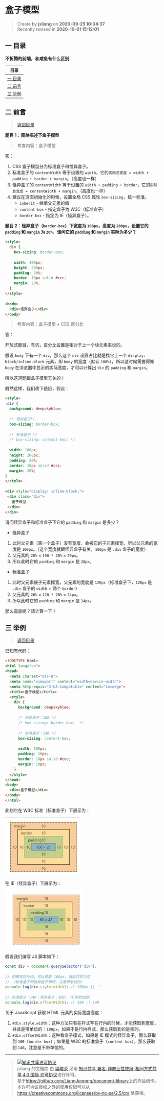 盒子模型
===

> Create by **jsliang** on **2020-09-25 10:04:37**  
> Recently revised in **2020-10-01 15:12:01**

<!-- 目录开始 -->
## <a name="chapter-one" id="chapter-one"></a>一 目录

**不折腾的前端，和咸鱼有什么区别**

| 目录 |
| --- |
| [一 目录](#chapter-one) |
| <a name="catalog-chapter-two" id="catalog-chapter-two"></a>[二 前言](#chapter-two) |
| <a name="catalog-chapter-three" id="catalog-chapter-three"></a>[三 举例](#chapter-three) |
<!-- 目录结束 -->

## <a name="chapter-two" id="chapter-two"></a>二 前言

> [返回目录](#chapter-one)

**题目 1：简单描述下盒子模型**

> 考查内容：盒子模型

答：

1. CSS 盒子模型分为标准盒子和怪异盒子。
2. 标准盒子的 `contentWidth` 等于设置的 `width`，它的`实际总宽度 = width + padding + border + margin`。（高度也一样）
3. 怪异盒子的 `contentWidth` 等于设置的 `width + padding + border`，它的`实际总宽度 = contentWidth + margin`。（高度也一样）
4. 建议在页面初始化的时候，设置全局 CSS 属性 `box-sizing`，统一标准。
   * `inherit` - 继承父元素的值
   * `content-box` - 指定盒子为 W3C（标准盒子）
   * `border-box` - 指定为 IE（怪异盒子）。

**题目 2：怪异盒子（`border-box`）下宽度为 `100px`，高度为 `200px`，设置它的 `padding` 和 `margin` 为 `20%`，请问它的 `padding` 和 `margin` 实际为多少？**

```html
<style>
  div {
    box-sizing: border-box;

    width: 100px;
    height: 200px;
    padding: 20%;
    border: 10px solid #ccc;
    margin: 20%;
  }
</style>

<body>
  <div>怪异盒子</div>
</body>
```

> 考查内容：盒子模型 + CSS 百分比

答：

开放式题目，有坑，百分比设置是相对于上一个块元素来说的。

假设 `body` 下有一个 `div`，那么这个 `div` 设置占比就是找它上一个 `display: block/inline-block` 元素，即 `body` 的宽度（默认 `100%`），所以这时候需要得知 `body` 在浏览器中显示的实际宽度，才可以计算出 `div` 的 `padding` 和 `margin`。

所以这道题跟盒子模型无关的！

既然这样，我们改下题目，假设：

```html
<style>
.div {
  background: deepskyblue;

  /* 怪异盒子*/
  box-sizing: border-box;

  /* 标准盒子 */
  /* box-sizing: content-box; */

  width: 100px;
  height: 200px;
  padding: 20%;
  border: 10px solid #ccc;
  margin: 20%;
}
</style>

<div style="display: inline-block;">
 <div class="div">
   盒子模型
 </div>
</div>
```

请问怪异盒子和标准盒子下它的 `padding` 和 `margin` 是多少？

* 怪异盒子

1. 此时父元素（第一个盒子）没有宽度，会被它的子元素撑宽，所以父元素的宽度是 `100px`。（这个宽度就跟怪异盒子有关，`100px` 是 `.div` 盒子的宽度）
2. 父元素的 `20%` = `100 * 20%` = `20px`。
3. 所以此时它的 `padding` 和 `margin` 是 `20px`。

* 标准盒子

1. 此时父元素被子元素撑宽，父元素的宽度是 `120px`（标准盒子下，`120px` 是 `.div` 盒子的 `width` + 两个 `border`）
2. 父元素的 `20%` = `120 * 20%` = `24px`。
3. 所以此时它的 `padding` 和 `margin` 是 `24px`。

那么高度呢？请计算一下！

## <a name="chapter-three" id="chapter-three"></a>三 举例

> [返回目录](#chapter-one)

已知有代码：

```html
<!DOCTYPE html>
<html lang="en">
<head>
  <meta charset="UTF-8">
  <meta name="viewport" content="width=device-width">
  <meta http-equiv="X-UA-Compatible" content="ie=edge">
  <title>盒子模型</title>
  <style>
    div {
      background: deepskyblue;

      /* 怪异盒子：100 */
      /* box-sizing: border-box;  */

      /* 标准盒子：140 */
      box-sizing: content-box;

      width: 100px;
      padding: 10px;
      border: 10px solid #ccc;
      margin: 10px;
    }
  </style>
</head>
<body>
  <div>盒子模型</div>
</body>
</html>
```

此刻它在 W3C 标准（标准盒子）下展示为：

![图](./img/box-sizing-2.png)

在 IE（怪异盒子）下展示为：

![图](./img/box-sizing-1.png)

假设我们编写 JS 脚本如下：

```js
const div = document.querySelector('div');

// 如果写在行内，可以获取 100px，当前打印为空
// （标准盒子和怪异盒子相同，注意带单位的）
console.log(div.style.width); // 100px || ''

// 标准盒子：140；怪异盒子：100;（不带单位的）
console.log(div.offsetWidth); // 100 || 140
```

关于 JavaScript 获取 HTML 元素的实际宽度高度：

1. `#div.style.width`：这种方法只有在样式写在行内的时候，才能获取到宽度，并且是带单位的：`100px`。如果不是行内样式，那么获取到的是空的。
2. `#div.offsetWidth`：这种看盒子模式，如果是 IE 模式的怪异盒子，那么获取到 `100`（`border-box`）；如果是 W3C 的标准盒子（`content-box`），那么获取到 `140`。注意是不带单位的。

---

> <a rel="license" href="http://creativecommons.org/licenses/by-nc-sa/4.0/"><img alt="知识共享许可协议" style="border-width:0" src="https://i.creativecommons.org/l/by-nc-sa/4.0/88x31.png" /></a><br /><span xmlns:dct="http://purl.org/dc/terms/" property="dct:title">jsliang 的文档库</span> 由 <a xmlns:cc="http://creativecommons.org/ns#" href="https://github.com/LiangJunrong/document-library" property="cc:attributionName" rel="cc:attributionURL">梁峻荣</a> 采用 <a rel="license" href="http://creativecommons.org/licenses/by-nc-sa/4.0/">知识共享 署名-非商业性使用-相同方式共享 4.0 国际 许可协议</a>进行许可。<br />基于<a xmlns:dct="http://purl.org/dc/terms/" href="https://github.com/LiangJunrong/document-library" rel="dct:source">https://github.com/LiangJunrong/document-library</a>上的作品创作。<br />本许可协议授权之外的使用权限可以从 <a xmlns:cc="http://creativecommons.org/ns#" href="https://creativecommons.org/licenses/by-nc-sa/2.5/cn/" rel="cc:morePermissions">https://creativecommons.org/licenses/by-nc-sa/2.5/cn/</a> 处获得。